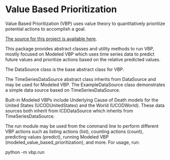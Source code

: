 # Value Based Prioritization

Value Based Prioritization (VBP) uses value theory to quantitatively
prioritize potential actions to accomplish a goal.

[The source for this project is available here][src].

This package provides abstract classes and utility methods to run
VBP, mostly focused on Modeled VBP which uses time series data to
predict future values and prioritize actions based on the relative
predicted values.

The DataSource class is the base abstract class for VBP.

The TimeSeriesDataSource abstract class inherits from DataSource and
may be used for Modeled VBP. The ExampleDataSource class demonstrates
a simple data source based on TimeSeriesDataSource.

Built-in Modeled VBPs include Underlying Cause of Death models for
the United States (UCODUnitedStates) and the World (UCODWorld). These
data sources both inherit from ICDDataSource which inherits from
TimeSeriesDataSource.

The run module may be used from the command line to perform different
VBP actions such as listing actions (list), counting actions (count),
predicting values (predict), running Modeled VBP
(modeled_value_based_prioritization), and more. For usage, run:

python -m vbp.run

[src]: https://github.com/freeradical13/ValueBasedPrioritization
